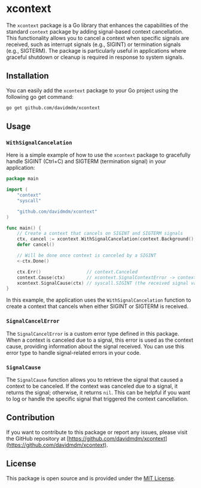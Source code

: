 # xcontext

The `xcontext` package is a Go library that enhances the capabilities of the standard `context` package by adding signal-based context cancellation. This functionality allows you to cancel a context when specific signals are received, such as interrupt signals (e.g., SIGINT) or termination signals (e.g., SIGTERM). The package is particularly useful in applications where graceful shutdown or cleanup is required in response to system signals.

## Installation

You can easily add the `xcontext` package to your Go project using the following go get command:

```bash
go get github.com/davidmdm/xcontext
```

## Usage

### `WithSignalCancelation`

Here is a simple example of how to use the `xcontext` package to gracefully handle SIGINT (Ctrl+C) and SIGTERM (termination signal) in your application:

```go
package main

import (
	"context"
	"syscall"

	"github.com/davidmdm/xcontext"
)

func main() {
	// Create a context that cancels on SIGINT and SIGTERM signals
	ctx, cancel := xcontext.WithSignalCancelation(context.Background(), syscall.SIGINT, syscall.SIGTERM)
	defer cancel()

	// Will be done once context is canceled by a SIGINT
	<-ctx.Done()

	ctx.Err()                 // context.Canceled
	context.Cause(ctx)        // xcontext.SignalContextError -> context canceled: signal received: interrupt
	xcontext.SignalCause(ctx) // syscall.SIGINT (the received signal value)
}
```

In this example, the application uses the `WithSignalCancelation` function to create a context that cancels when either SIGINT or SIGTERM is received.

### `SignalCancelError`

The `SignalCancelError` is a custom error type defined in this package. When a context is canceled due to a signal, this error is used as the context cause, providing information about the signal received. You can use this error type to handle signal-related errors in your code.

### `SignalCause`

The `SignalCause` function allows you to retrieve the signal that caused a context to be canceled. If the context was canceled due to a signal, it returns the signal; otherwise, it returns `nil`. This can be helpful if you want to log or handle the specific signal that triggered the context cancellation.

## Contribution

If you want to contribute to this package or report any issues, please visit the GitHub repository at [https://github.com/davidmdm/xcontext](https://github.com/davidmdm/xcontext).

## License

This package is open source and is provided under the [MIT License](https://github.com/davidmdm/xcontext/blob/main/LICENSE).

